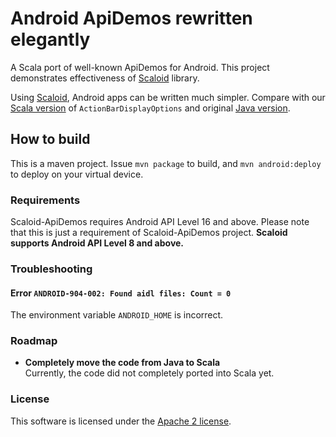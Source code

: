 # Android ApiDemos rewritten elegantly

A Scala port of well-known ApiDemos for Android. This project demonstrates effectiveness of [Scaloid](https://github.com/pocorall/scaloid/) library.

Using [Scaloid](https://github.com/pocorall/scaloid/), Android apps can be written much simpler. Compare with our [Scala version](https://github.com/pocorall/scaloid-apidemos/blob/master/src/main/java/com/example/android/apis/app/ActionBarDisplayOptions.scala) of `ActionBarDisplayOptions` and original [Java version](http://grepcode.com/file/repository.grepcode.com/java/ext/com.google.android/android-apps/4.1.1_r1/com/example/android/apis/app/ActionBarDisplayOptions.java).

## How to build

This is a maven project. Issue `mvn package` to build, and `mvn android:deploy` to deploy on your virtual device.

### Requirements

Scaloid-ApiDemos requires Android API Level 16 and above.
Please note that this is just a requirement of Scaloid-ApiDemos project.
**Scaloid supports Android API Level 8 and above.**

### Troubleshooting

#### Error `ANDROID-904-002: Found aidl files: Count = 0`
The environment variable `ANDROID_HOME` is incorrect.

### Roadmap

* **Completely move the code from Java to Scala** <br/>
  Currently, the code did not completely ported into Scala yet.
  
### License

This software is licensed under the [Apache 2 license](http://www.apache.org/licenses/LICENSE-2.0.html).
